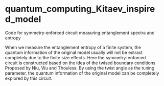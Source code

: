 # quantum_computing_Kitaev_inspired_model
Code for symmetry-enforced circuit measuring entanglement spectra and entropy

When we measure the entanglement entropy of a finite system, the quantum information of the original model usually will not be extract completely due to the finite size effects. Here the symmetry-enforced circuit is constructed based on the idea of the twised boundary conditions Proposed by Niu, Wu and Thouless. By using the twist angle as the tuning parameter, the quantum information of the original model can be completely explored by this circuit.
